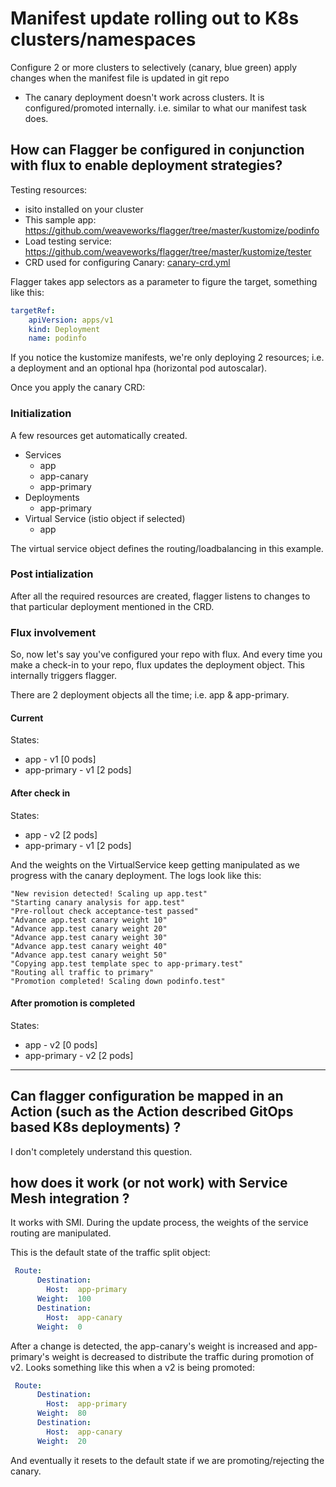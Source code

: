 # Manifest update rolling out to K8s clusters/namespaces 

Configure 2 or more clusters to selectively (canary, blue green) apply changes when the manifest file is updated in git repo 
- The canary deployment doesn't work across clusters. It is configured/promoted internally. i.e. similar to what our manifest task does.

## How can Flagger be configured in conjunction with flux to enable deployment strategies? 

Testing resources:
 - isito installed on your cluster
 - This sample app: https://github.com/weaveworks/flagger/tree/master/kustomize/podinfo
 - Load testing service: https://github.com/weaveworks/flagger/tree/master/kustomize/tester
 - CRD used for configuring Canary: [canary-crd.yml](resources/canary-crd.yml)
 
Flagger takes app selectors as a parameter to figure the target, something like this:

```yaml
targetRef:
    apiVersion: apps/v1
    kind: Deployment
    name: podinfo
```

If you notice the kustomize manifests, we're only deploying 2 resources; i.e. a deployment and an optional hpa (horizontal pod autoscalar).

Once you apply the canary CRD:

### Initialization 
A few resources get automatically created.
 - Services
    - app
    - app-canary
    - app-primary
- Deployments
   - app-primary
- Virtual Service (istio object if selected)
   - app

The virtual service object defines the routing/loadbalancing in this example. 

### Post intialization
After all the required resources are created, flagger listens to changes to that particular deployment mentioned in the CRD. 

### Flux involvement
So, now let's say you've configured your repo with flux. And every time you make a check-in to your repo, flux updates the deployment object. This internally triggers flagger.

There are 2 deployment objects all the time; i.e. app & app-primary. 

#### Current
States: 
 - app - v1 [0 pods]
 - app-primary - v1 [2 pods]

#### After check in
States:
 - app - v2 [2 pods]
 - app-primary - v1 [2 pods]

And the weights on the VirtualService keep getting manipulated as we progress with the canary deployment.
The logs look like this:

```
"New revision detected! Scaling up app.test"
"Starting canary analysis for app.test"
"Pre-rollout check acceptance-test passed"
"Advance app.test canary weight 10"
"Advance app.test canary weight 20"
"Advance app.test canary weight 30"
"Advance app.test canary weight 40"
"Advance app.test canary weight 50"
"Copying app.test template spec to app-primary.test"
"Routing all traffic to primary"
"Promotion completed! Scaling down podinfo.test"
```

#### After promotion is completed

States:
 - app - v2 [0 pods]
 - app-primary - v2 [2 pods]

------

## Can flagger configuration be mapped in an Action (such as the Action described GitOps based K8s deployments) ? 
I don't completely understand this question. 


## how does it work (or not work) with Service Mesh integration ? 
It works with SMI. During the update process, the weights of the service routing are manipulated. 

This is the default state of the traffic split object:
```yaml
 Route:
      Destination:
        Host:  app-primary
      Weight:  100
      Destination:
        Host:  app-canary
      Weight:  0
```

After a change is detected, the app-canary's weight is increased and app-primary's weight is decreased to distribute the traffic during promotion of v2. 
Looks something like this when a v2 is being promoted:
```yaml
 Route:
      Destination:
        Host:  app-primary
      Weight:  80
      Destination:
        Host:  app-canary
      Weight:  20
```
And eventually it resets to the default state if we are promoting/rejecting the canary. 

